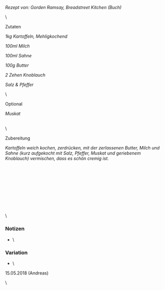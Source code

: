 ## 

*Rezept von: Gorden Ramsay, Breadstreet Kitchen (Buch)*

\

Zutaten

*1kg Kartoffeln, Mehligkochend*

*100ml Milch*

*100ml Sahne*

*100g Butter*

*2 Zehen Knoblauch*

*Salz & Pfeffer*

\

Optional

*Muskat*

\
\

Zubereitung

*Kartoffeln weich kochen, zerdrücken, mit der zerlassenen Butter, Milch und Sahne (kurz aufgekocht mit Salz, Pfeffer, Muskat und geriebenem Knoblauch) vermischen, dass es schön cremig ist.*

\
\
\
\
\
\
\
\
\
\

### Notizen

* \

### Variation 

* \

15\.05.2018 (Andreas)

\
